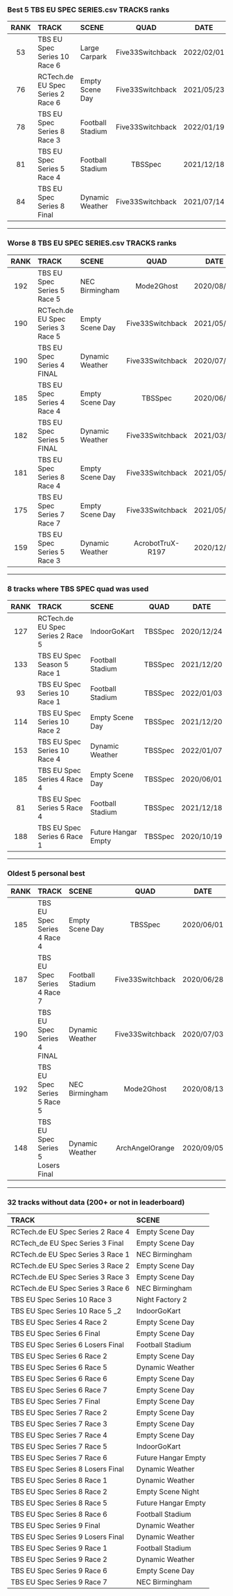 ### Best 5 TBS EU SPEC SERIES.csv TRACKS ranks
|RANK|TRACK|SCENE|QUAD|DATE|
|:---:|:---|:---|:---:|:---:|
|53|TBS EU Spec Series 10 Race 6|Large Carpark|Five33Switchback|2022/02/01|
|76|RCTech.de EU Spec Series 2 Race 6|Empty Scene Day|Five33Switchback|2021/05/23|
|78|TBS EU Spec Series 8 Race 3|Football Stadium|Five33Switchback|2022/01/19|
|81|TBS EU Spec Series 5 Race 4|Football Stadium|TBSSpec|2021/12/18|
|84|TBS EU Spec Series 8 Final|Dynamic Weather|Five33Switchback|2021/07/14|
---
### Worse 8 TBS EU SPEC SERIES.csv TRACKS ranks
|RANK|TRACK|SCENE|QUAD|DATE|
|:---:|:---|:---|:---:|:---:|
|192|TBS EU Spec Series 5 Race 5|NEC Birmingham|Mode2Ghost|2020/08/13|
|190|RCTech.de EU Spec Series 3 Race 5|Empty Scene Day|Five33Switchback|2021/05/23|
|190|TBS EU Spec Series 4 FINAL|Dynamic Weather|Five33Switchback|2020/07/03|
|185|TBS EU Spec Series 4 Race 4|Empty Scene Day|TBSSpec|2020/06/01|
|182|TBS EU Spec Series 5 FINAL |Dynamic Weather|Five33Switchback|2021/03/19|
|181|TBS EU Spec Series 8 Race 4|Empty Scene Day|Five33Switchback|2021/05/15|
|175|TBS EU Spec Series 7 Race 7|Empty Scene Day|Five33Switchback|2021/05/23|
|159|TBS EU Spec Series 5 Race 3|Dynamic Weather|AcrobotTruX-R197|2020/12/22|
---
### 8 tracks where TBS SPEC quad was used
|RANK|TRACK|SCENE|QUAD|DATE|
|:---:|:---|:---|:---:|:---:|
|127|RCTech.de EU Spec Series 2 Race 5|IndoorGoKart|TBSSpec|2020/12/24|
|133|TBS EU Spec Season 5 Race 1|Football Stadium|TBSSpec|2021/12/20|
|93|TBS EU Spec Series 10 Race 1|Football Stadium|TBSSpec|2022/01/03|
|114|TBS EU Spec Series 10 Race 2|Empty Scene Day|TBSSpec|2021/12/20|
|153|TBS EU Spec Series 10 Race 4|Dynamic Weather|TBSSpec|2022/01/07|
|185|TBS EU Spec Series 4 Race 4|Empty Scene Day|TBSSpec|2020/06/01|
|81|TBS EU Spec Series 5 Race 4|Football Stadium|TBSSpec|2021/12/18|
|188|TBS EU Spec Series 6 Race 1|Future Hangar Empty|TBSSpec|2020/10/19|
---
### Oldest 5 personal best
|RANK|TRACK|SCENE|QUAD|DATE|
|:---:|:---|:---|:---:|:---:|
|185|TBS EU Spec Series 4 Race 4|Empty Scene Day|TBSSpec|2020/06/01|
|187|TBS EU Spec Series 4 Race 7|Football Stadium|Five33Switchback|2020/06/28|
|190|TBS EU Spec Series 4 FINAL|Dynamic Weather|Five33Switchback|2020/07/03|
|192|TBS EU Spec Series 5 Race 5|NEC Birmingham|Mode2Ghost|2020/08/13|
|148|TBS EU Spec Series 5 Losers Final|Dynamic Weather|ArchAngelOrange|2020/09/05|
---
### 32 tracks without data (200+ or not in leaderboard)
|TRACK|SCENE|
|:---|:---|
|RCTech.de EU Spec Series 2 Race 4|Empty Scene Day|
|RCTech_de EU Spec Series 3 Final|Empty Scene Day|
|RCTech.de EU Spec Series 3 Race 1|NEC Birmingham|
|RCTech.de EU Spec Series 3 Race 2|Empty Scene Day|
|RCTech.de EU Spec Series 3 Race 3|Empty Scene Day|
|RCTech.de EU Spec Series 3 Race 6|NEC Birmingham|
|TBS EU Spec Series 10 Race 3|Night Factory 2|
|TBS EU Spec Series 10 Race 5 _2|IndoorGoKart|
|TBS EU Spec Series 4 Race 2|Empty Scene Day|
|TBS EU Spec Series 6 Final|Empty Scene Day|
|TBS EU Spec Series 6 Losers Final|Football Stadium|
|TBS EU Spec Series 6 Race 2|Empty Scene Day|
|TBS EU Spec Series 6 Race 5|Dynamic Weather|
|TBS EU Spec Series 6 Race 6|Empty Scene Day|
|TBS EU Spec Series 6 Race 7|Empty Scene Day|
|TBS EU Spec Series 7 Final |Empty Scene Day|
|TBS EU Spec Series 7 Race 2|Empty Scene Day|
|TBS EU Spec Series 7 Race 3|Empty Scene Day|
|TBS EU Spec Series 7 Race 4|Empty Scene Day|
|TBS EU Spec Series 7 Race 5|IndoorGoKart|
|TBS EU Spec Series 7 Race 6|Future Hangar Empty|
|TBS EU Spec Series 8 Losers Final|Dynamic Weather|
|TBS EU Spec Series 8 Race 1|Dynamic Weather|
|TBS EU Spec Series 8 Race 2|Empty Scene Night|
|TBS EU Spec Series 8 Race 5|Future Hangar Empty|
|TBS EU Spec Series 8 Race 6|Football Stadium|
|TBS EU Spec Series 9 Final |Dynamic Weather|
|TBS EU Spec Series 9 Losers Final|Dynamic Weather|
|TBS EU Spec Series 9 Race 1|Football Stadium|
|TBS EU Spec Series 9 Race 2|Dynamic Weather|
|TBS EU Spec Series 9 Race 6|Empty Scene Day|
|TBS EU Spec Series 9 Race 7|NEC Birmingham|
